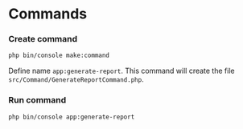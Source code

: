 # Commands

### Create command

```bash
php bin/console make:command
```

Define name `app:generate-report`. This command will create the file `src/Command/GenerateReportCommand.php`.

### Run command

```bash
php bin/console app:generate-report
```
